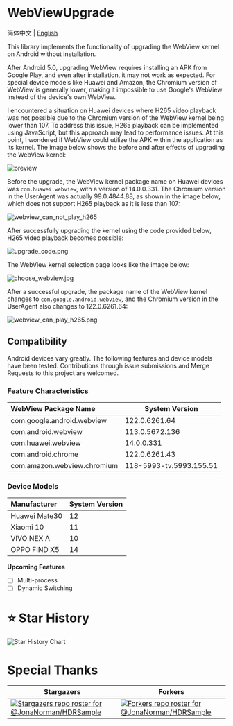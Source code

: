 # WebViewUpgrade

简体中文 | [English](./README.md)

This library implements the functionality of upgrading the WebView kernel on Android without installation.

After Android 5.0, upgrading WebView requires installing an APK from Google Play, and even after installation, it may not work as expected. For special device models like Huawei and Amazon, the Chromium version of WebView is generally lower, making it impossible to use Google's WebView instead of the device's own WebView.

I encountered a situation on Huawei devices where H265 video playback was not possible due to the Chromium version of the WebView kernel being lower than 107. To address this issue, H265 playback can be implemented using JavaScript, but this approach may lead to performance issues. At this point, I wondered if WebView could utilize the APK within the application as its kernel. The image below shows the before and after effects of upgrading the WebView kernel:

![preview](preview/preview.gif)

Before the upgrade, the WebView kernel package name on Huawei devices was `com.huawei.webview`, with a version of 14.0.0.331. The Chromium version in the UserAgent was actually 99.0.4844.88, as shown in the image below, which does not support H265 playback as it is less than 107:

![webview_can_not_play_h265](preview/webview_can_not_play_h265.jpg)

After successfully upgrading the kernel using the code provided below, H265 video playback becomes possible:

![upgrade_code.png](preview/upgrade_code.png)

The WebView kernel selection page looks like the image below:

![choose_webview.jpg](preview/choose_webview.jpg)

After a successful upgrade, the package name of the WebView kernel changes to `com.google.android.webview`, and the Chromium version in the UserAgent also changes to 122.0.6261.64:

![webview_can_play_h265.png](preview/webview_can_play_h265.png)

## Compatibility

Android devices vary greatly. The following features and device models have been tested. Contributions through issue submissions and Merge Requests to this project are welcomed.

### Feature Characteristics

| WebView Package Name         | System Version      |
|:-----------------------------| ------------------- |
|com.google.android.webview     | 122.0.6261.64  |
| com.android.webview       | 113.0.5672.136      |
| com.huawei.webview   | 14.0.0.331     |
| com.android.chrome | 122.0.6261.43     |
| com.amazon.webview.chromium | 118-5993-tv.5993.155.51   |

### Device Models

| Manufacturer  | System Version |
| :------------ | -------------- |
| Huawei Mate30 | 12             |
| Xiaomi 10     | 11             |
| VIVO NEX A    | 10             |
| OPPO FIND X5  | 14             |

**Upcoming Features**

- [ ] Multi-process
- [ ] Dynamic Switching

# ⭐ Star History

![Star History Chart](https://api.star-history.com/svg?repos=JonaNorman/WebViewUpgrade&type=Date)

# Special Thanks

| Stargazers                                                                                                 | Forkers                                                                                                                 |
|---------------------------------------------------------------------------------------------------------|-------------------------------------------------------------------------------------------------------------------------|
| [![Stargazers repo roster for @JonaNorman/HDRSample](https://reporoster.com/stars/JonaNorman/WebViewUpgrade)](https://github.com/JonaNorman/WebViewUpgrade/stargazers)                                          | [![Forkers repo roster for @JonaNorman/HDRSample](https://reporoster.com/forks/JonaNorman/WebViewUpgrade)](https://github.com/JonaNorman/WebViewUpgrade/network/members)                            |